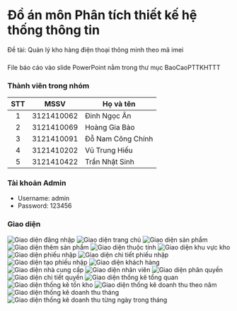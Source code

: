 # Đồ án môn Phân tích thiết kế hệ thống thông tin
 Đề tài: Quản lý kho hàng điện thoại thông minh theo mã imei
 ### 
 File báo cáo vào slide PowerPoint nằm trong thư mục BaoCaoPTTKHTTT
 ### Thành viên trong nhóm
 |STT  |MSSV        |Họ và tên       |
|:---:|:----------:|----------------|
|1    |3121410062  |Đinh Ngọc Ân|
|2    |3121410069  |Hoàng Gia Bảo|
|3    |3121410091  |Đỗ Nam Công Chính|
|4    |3121410202  |Vũ Trung Hiếu|
|5    |3121410422  |Trần Nhật Sinh|
### Tài khoản Admin
- Username: admin
- Password: 123456
### Giao diện
 ![Giao diện đăng nhập](./img/login.png)
![Giao diện trang chủ](./img/homepage.png)
![Giao diện sản phẩm](./img/products.png)
![Giao diện thêm sản phẩm](./img/add_product.png)
![Giao diện thuộc tính](./img/properties.png)
![Giao diện khu vực kho](./img/area.png)
![Giao diện phiếu nhập](./img/phieunhap.png)
![Giao diện chi tiết phiếu nhập](./img/chitietphieunhap.png)
![Giao diện tạo phiếu nhập](./img/taophieunhap.png)
![Giao diện khách hàng](./img/khachhang.png)
![Giao diện nhà cung cấp](./img/nhacungcap.png)
![Giao diện nhân viên](./img/nhanvien.png)
![Giao diện phân quyền](./img/phanquyen.png)
![Giao diện chi tiết quyền](./img/chitietquyen.png)
![Giao diện thống kê tổng quan](./img/thongketongquan.png)
![Giao diện thống kê tồn kho](./img/thongketonkho.png)
![Giao diện thống kê doanh thu theo năm](./img/doanhthunam.png)
![Giao diện thống kê doanh thu tháng](./img/doanhthuthang.png)
![Giao diện thống kê doanh thu từng ngày trong tháng](./img/doanhthuchitietthang.png)
